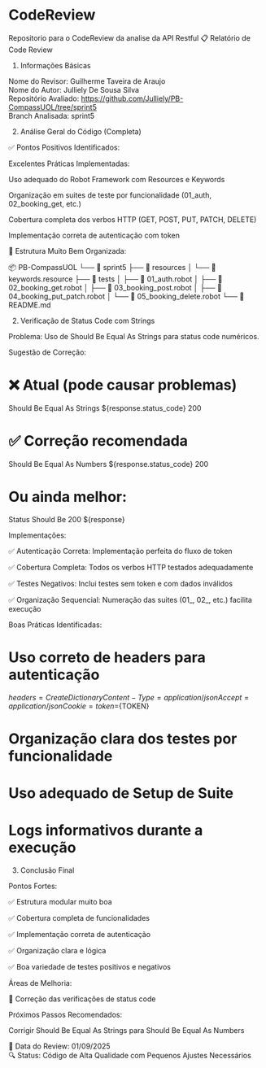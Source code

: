 # CodeReview
Repositorio para o CodeReview da analise da API Restful
📋 Relatório de Code Review

1. Informações Básicas

Nome do Revisor: Guilherme Taveira de Araujo  
Nome do Autor: Julliely De Sousa Silva  
Repositório Avaliado: https://github.com/Julliely/PB-CompassUOL/tree/sprint5   
Branch Analisada: sprint5  

2. Análise Geral do Código (Completa)

✅ Pontos Positivos Identificados:

 Excelentes Práticas Implementadas:

Uso adequado do Robot Framework com Resources e Keywords

Organização em suites de teste por funcionalidade (01_auth, 02_booking_get, etc.)

Cobertura completa dos verbos HTTP (GET, POST, PUT, PATCH, DELETE)

Implementação correta de autenticação com token

📁 Estrutura Muito Bem Organizada:

📦 PB-CompassUOL
└── 📂 sprint5
    ├── 📂 resources
    │   └── 📄 keywords.resource
    ├── 📂 tests
    │   ├── 📄 01_auth.robot
    │   ├── 📄 02_booking_get.robot
    │   ├── 📄 03_booking_post.robot
    │   ├── 📄 04_booking_put_patch.robot
    │   └── 📄 05_booking_delete.robot
    └── 📄 README.md

 2. Verificação de Status Code com Strings

Problema: Uso de Should Be Equal As Strings para status code numéricos.

Sugestão de Correção:

# ❌ Atual (pode causar problemas)
Should Be Equal As Strings    ${response.status_code}    200

# ✅ Correção recomendada
Should Be Equal As Numbers    ${response.status_code}    200
# Ou ainda melhor:
Status Should Be    200    ${response}

Implementações:

✅ Autenticação Correta: Implementação perfeita do fluxo de token

✅ Cobertura Completa: Todos os verbos HTTP testados adequadamente

✅ Testes Negativos: Inclui testes sem token e com dados inválidos

✅ Organização Sequencial: Numeração das suites (01_, 02_, etc.) facilita execução

 Boas Práticas Identificadas:

#  Uso correto de headers para autenticação
${headers}=    Create Dictionary    Content-Type=application/json    Accept=application/json    Cookie=token=${TOKEN}

#  Organização clara dos testes por funcionalidade
#  Uso adequado de Setup de Suite
#  Logs informativos durante a execução

3. Conclusão Final

Pontos Fortes:

✅ Estrutura modular muito boa

✅ Cobertura completa de funcionalidades

✅ Implementação correta de autenticação

✅ Organização clara e lógica

✅ Boa variedade de testes positivos e negativos

Áreas de Melhoria:

🔢 Correção das verificações de status code

Próximos Passos Recomendados:

Corrigir Should Be Equal As Strings para Should Be Equal As Numbers

📅 Data do Review: 01/09/2025  
🔍 Status: Código de Alta Qualidade com Pequenos Ajustes Necessários  
